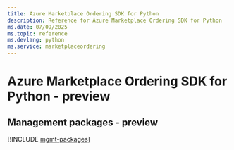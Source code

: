 ```yaml
---
title: Azure Marketplace Ordering SDK for Python
description: Reference for Azure Marketplace Ordering SDK for Python
ms.date: 07/09/2025
ms.topic: reference
ms.devlang: python
ms.service: marketplaceordering
---
```

# Azure Marketplace Ordering SDK for Python - preview

## Management packages - preview
[!INCLUDE [mgmt-packages](marketplace-ordering-mgmt-index.md)]